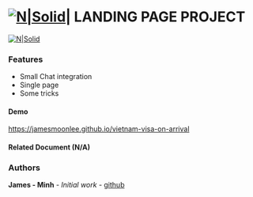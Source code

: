 # [![N|Solid](https://www.viet-visa.com/logos/icon36x36.png)](https://www.viet-visa.com/)| LANDING PAGE PROJECT

[![N|Solid](https://jamesmoonlee.github.io/vietnam-visa-on-arrival/jslibme/demo.png)](https://www.viet-visa.com/)

### Features
* Small Chat integration
* Single page
* Some tricks

#### Demo
https://jamesmoonlee.github.io/vietnam-visa-on-arrival

#### Related Document (N/A)


### Authors
**James - Minh** - *Initial work* - [github](https://github.com/jamesmoonlee)

